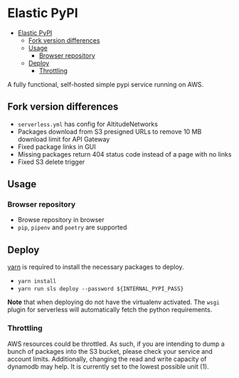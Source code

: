 # Elastic PyPI

- [Elastic PyPI](#elastic-pypi)
  - [Fork version differences](#fork-version-differences)
  - [Usage](#usage)
    - [Browser repository](#browser-repository)
  - [Deploy](#deploy)
    - [Throttling](#throttling)

A fully functional, self-hosted simple pypi service running on AWS.

## Fork version differences

- `serverless.yml` has config for AltitudeNetworks
- Packages download from S3 presigned URLs to remove 10 MB download limit for API Gateway
- Fixed package links in GUI
- Missing packages return 404 status code instead of a page with no links
- Fixed S3 delete trigger

## Usage

### Browser repository

- Browse repository in browser
- `pip`, `pipenv` and `poetry` are supported

## Deploy

[yarn](https://yarnpkg.com/lang/en/) is required to install the necessary packages to deploy.

- `yarn install`
- `yarn run sls deploy --password ${INTERNAL_PYPI_PASS}`


**Note** that when deploying do not have the virtualenv activated. The `wsgi` plugin for serverless will automatically fetch the python requirements.

### Throttling

AWS resources could be throttled. As such, if you are intending to dump a bunch of packages into the S3 bucket, please check your
service and account limits. Additionally, changing the read and write capacity of dynamodb may help. It is currently set
to the lowest possible unit (1).
